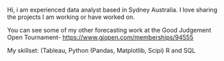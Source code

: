 Hi, i am experienced data analyst based in Sydney Australia. I love sharing the projects I am working or have worked on.


You can see some of my other forecasting work at the Good Judgement Open Tournament- https://www.gjopen.com/memberships/94555


My skillset: (Tableau, Python (Pandas, Matplotlib, Scipi) R and SQL
